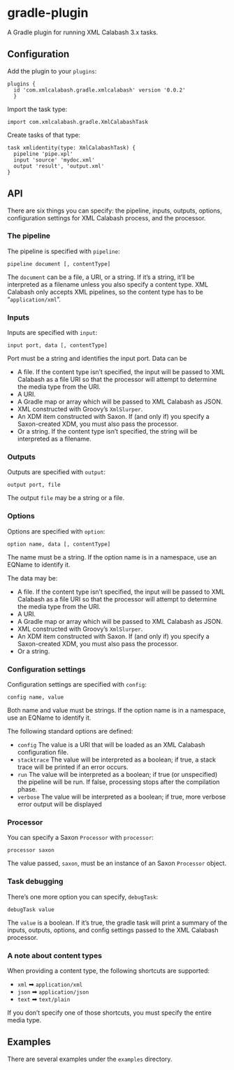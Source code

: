 # gradle-plugin

A Gradle plugin for running XML Calabash 3.x tasks.

## Configuration

Add the plugin to your `plugins`:

```
plugins {
  id 'com.xmlcalabash.gradle.xmlcalabash' version '0.0.2'
  }
```

Import the task type:

```
import com.xmlcalabash.gradle.XmlCalabashTask
```

Create tasks of that type:

```
task xmlidentity(type: XmlCalabashTask) {
  pipeline 'pipe.xpl'
  input 'source' 'mydoc.xml'
  output 'result', 'output.xml'
}
```

## API

There are six things you can specify: the pipeline, inputs, outputs, options,
configuration settings for XML Calabash process, and the processor.

### The pipeline

The pipeline is specified with `pipeline`:

```
pipeline document [, contentType]
```

The `document` can be a file, a URI, or a string. If it’s a string,
it’ll be interpreted as a filename unless you also specify a content
type. XML Calabash only accepts XML pipelines, so the content type has
to be “`application/xml`”.

### Inputs

Inputs are specified with `input`:

```
input port, data [, contentType]
```

Port must be a string and identifies the input port. Data can be

*  A file. If the content type isn’t specified, the input will be
   passed to XML Calabash as a file URI so that the processor will
   attempt to determine the media type from the URI.
* A URI.
* A Gradle map or array which will be passed to XML Calabash as JSON.
* XML constructed with Groovy’s `XmlSlurper`.
* An XDM item constructed with Saxon. If (and only if) you specify a
  Saxon-created XDM, you must also pass the processor.
* Or a string. If the content type isn’t specified, the string will
  be interpreted as a filename.

### Outputs

Outputs are specified with `output`:

```
output port, file
```

The output `file` may be a string or a file.

### Options

Options are specified with `option`:

```
option name, data [, contentType]
```

The name must be a string. If the option name is in a namespace, use
an EQName to identify it.

The data may be:

*  A file. If the content type isn’t specified, the input will be
   passed to XML Calabash as a file URI so that the processor will
   attempt to determine the media type from the URI.
* A URI.
* A Gradle map or array which will be passed to XML Calabash as JSON.
* XML constructed with Groovy’s `XmlSlurper`.
* An XDM item constructed with Saxon. If (and only if) you specify a
  Saxon-created XDM, you must also pass the processor.
* Or a string.

### Configuration settings

Configuration settings are specified with `config`:

```
config name, value
```

Both name and value must be strings. If the option name is in a
namespace, use an EQName to identify it.

The following standard options are defined:

* `config` The value is a URI that will be loaded as an XML Calabash
  configuration file.
* `stacktrace` The value will be interpreted as a boolean; if true, a
  stack trace will be printed if an error occurs.
* `run` The value will be interpreted as a boolean; if true (or
  unspecified) the pipeline will be run. If false, processing stops
  after the compilation phase.
* `verbose` The value will be interpreted as a boolean; if true, more
  verbose error output will be displayed

### Processor

You can specify a Saxon `Processor` with `processor`:

```
processor saxon
```

The value passed, `saxon`, must be an instance of an Saxon `Processor`
object.

### Task debugging

There’s one more option you can specify, `debugTask`:

```
debugTask value
```

The `value` is a boolean. If it’s true, the gradle task will print a
summary of the inputs, outputs, options, and config settings passed to
the XML Calabash processor.

### A note about content types

When providing a content type, the following shortcuts are supported:

* `xml` ➡ `application/xml`
* `json` ➡ `application/json`
* `text` ➡ `text/plain`

If you don’t specify one of those shortcuts, you must specify the
entire media type.

## Examples

There are several examples under the `examples` directory.
